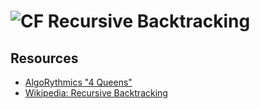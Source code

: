 # ![CF](http://i.imgur.com/7v5ASc8.png) Recursive Backtracking 

## Resources
* [AlgoRythmics "4 Queens"](https://www.youtube.com/watch?v=R8bM6pxlrLY)
* [Wikipedia: Recursive Backtracking](https://en.wikipedia.org/wiki/Backtracking)
